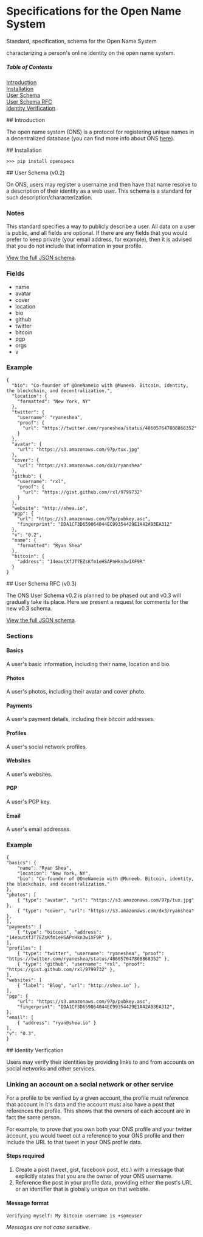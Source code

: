 Specifications for the Open Name System
=============

Standard, specification, schema for the Open Name System


characterizing a person's online identity on the open name system.

##### Table of Contents
[Introduction](#introduction)  
[Installation](#installation)  
[User Schema](#schema)  
[User Schema RFC](#schema-rfc)  
[Identity Verification](#verification)  

<a name="introduction"/>
## Introduction

The open name system (ONS) is a protocol for registering unique names in a decentralized database (you can find more info about ONS <a href="https://github.com/opennamesystem/opennamesystem.org">here</a>).

<a name="installation"/>
## Installation

    >>> pip install openspecs

<a name="schema"/>
## User Schema (v0.2)

On ONS, users may register a username and then have that name resolve to a description of their identity as a web user. This schema is a standard for such description/characterization.

### Notes

This standard specifies a way to publicly describe a user. All data on a user is public, and all fields are optional. If there are any fields that you would prefer to keep private (your email address, for example), then it is advised that you do not include that information in your profile.

[View the full JSON schema](/openspecs/userschema.py).

### Fields

+ name
+ avatar
+ cover
+ location
+ bio
+ github
+ twitter
+ bitcoin
+ pgp
+ orgs
+ v

### Example
<pre><code>{
  "bio": "Co-founder of @OneNameio with @Muneeb. Bitcoin, identity, the blockchain, and decentralization.", 
  "location": {
    "formatted": "New York, NY"
  }, 
  "twitter": {
    "username": "ryaneshea", 
    "proof": {
      "url": "https://twitter.com/ryaneshea/status/486057647808868352"
    }
  }, 
  "avatar": {
    "url": "https://s3.amazonaws.com/97p/tux.jpg"
  }, 
  "cover": {
    "url": "https://s3.amazonaws.com/dx3/ryanshea"
  }, 
  "github": {
    "username": "rxl", 
    "proof": {
      "url": "https://gist.github.com/rxl/9799732"
    }
  }, 
  "website": "http://shea.io", 
  "pgp": {
    "url": "https://s3.amazonaws.com/97p/pubkey.asc", 
    "fingerprint": "DDA1CF3D659064044EC99354429E1A42A93EA312"
  }, 
  "v": "0.2", 
  "name": {
    "formatted": "Ryan Shea"
  }, 
  "bitcoin": {
    "address": "14eautXfJT7EZsKfm1eHSAPnHkn3w1XF9R"
  }
}</code></pre>

<a name="schema-rfc"/>
## User Schema RFC (v0.3)

The ONS User Schema v0.2 is planned to be phased out and v0.3 will gradually take its place. Here we present a request for comments for the new v0.3 schema.

[View the full JSON schema](/openspecs/userschema_rfc.py).

### Sections

#### Basics

A user's basic information, including their name, location and bio.

#### Photos

A user's photos, including their avatar and cover photo.

#### Payments

A user's payment details, including their bitcoin addresses.

#### Profiles

A user's social network profiles.

#### Websites

A user's websites.

#### PGP

A user's PGP key.

#### Email

A user's email addresses.

### Example
<pre><code>{
"basics": {
    "name": "Ryan Shea",
    "location": "New York, NY",
    "bio": "Co-founder of @OneNameio with @Muneeb. Bitcoin, identity, the blockchain, and decentralization."
},
"photos": [
    { "type": "avatar", "url": "https://s3.amazonaws.com/97p/tux.jpg" },
    { "type": "cover", "url": "https://s3.amazonaws.com/dx3/ryanshea" },
],
"payments": [
    { "type": "bitcoin", "address": "14eautXfJT7EZsKfm1eHSAPnHkn3w1XF9R" },
],
"profiles": [
    { "type": "twitter", "username": "ryaneshea", "proof": "https://twitter.com/ryaneshea/status/486057647808868352" },
    { "type": "github", "username": "rxl", "proof": "https://gist.github.com/rxl/9799732" },
],
"websites": [
    { "label": "Blog", "url": "http://shea.io" },
],
"pgp": {
    "url": "https://s3.amazonaws.com/97p/pubkey.asc",
    "fingerprint": "DDA1CF3D659064044EC99354429E1A42A93EA312",
},
"email": [
    { "address": "ryan@shea.io" }
],
"v": "0.3",
}</code></pre>

<a name="verification"/>
## Identity Verification

Users may verify their identities by providing links to and from accounts on social networks and other services.

### Linking an account on a social network or other service

For a profile to be verified by a given account, the profile must reference that account in it's data and the account must also have a post that references the profile. This shows that the owners of each account are in fact the same person.

For example, to prove that you own both your ONS profile and your twitter account, you would tweet out a reference to your ONS profile and then include the URL to that tweet in your ONS profile data.

#### Steps required

1. Create a post (tweet, gist, facebook post, etc.) with a message that explicitly states that you are the owner of your ONS username.
2. Reference the post in your profile data, providing either the post's URL or an identifier that is globally unique on that website.

#### Message format

    Verifying myself: My Bitcoin username is +someuser

*Messages are not case sensitive.*
